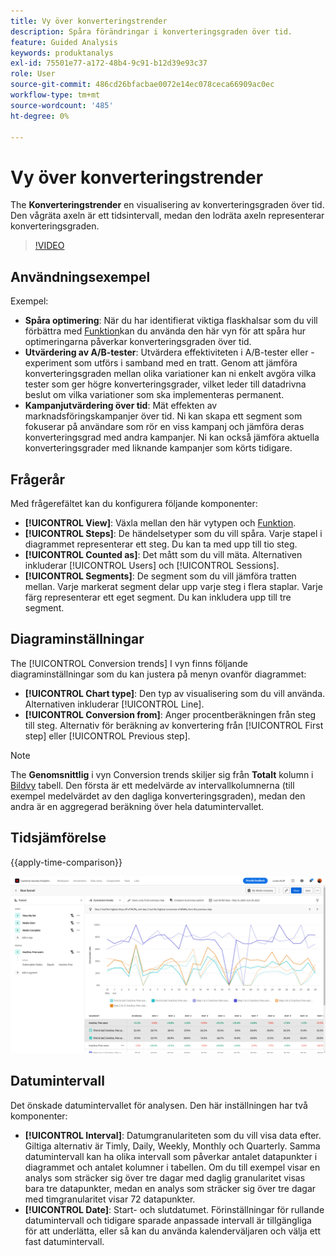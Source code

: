 ```yaml
---
title: Vy över konverteringstrender
description: Spåra förändringar i konverteringsgraden över tid.
feature: Guided Analysis
keywords: produktanalys
exl-id: 75501e77-a172-48b4-9c91-b12d39e93c37
role: User
source-git-commit: 486cd26bfacbae0072e14ec078ceca66909ac0ec
workflow-type: tm+mt
source-wordcount: '485'
ht-degree: 0%

---
```


# Vy över konverteringstrender

The **Konverteringstrender** en visualisering av konverteringsgraden över tid. Den vågräta axeln är ett tidsintervall, medan den lodräta axeln representerar konverteringsgraden.

>[!VIDEO](https://video.tv.adobe.com/v/3421662/?learn=on)

## Användningsexempel

Exempel:

* **Spåra optimering**: När du har identifierat viktiga flaskhalsar som du vill förbättra med [Funktion](friction.md)kan du använda den här vyn för att spåra hur optimeringarna påverkar konverteringsgraden över tid.
* **Utvärdering av A/B-tester**: Utvärdera effektiviteten i A/B-tester eller -experiment som utförs i samband med en tratt. Genom att jämföra konverteringsgraden mellan olika variationer kan ni enkelt avgöra vilka tester som ger högre konverteringsgrader, vilket leder till datadrivna beslut om vilka variationer som ska implementeras permanent.
* **Kampanjutvärdering över tid**: Mät effekten av marknadsföringskampanjer över tid. Ni kan skapa ett segment som fokuserar på användare som rör en viss kampanj och jämföra deras konverteringsgrad med andra kampanjer. Ni kan också jämföra aktuella konverteringsgrader med liknande kampanjer som körts tidigare.

## Frågerår

Med frågerefältet kan du konfigurera följande komponenter:

* **[!UICONTROL View]**: Växla mellan den här vytypen och [Funktion](friction.md).
* **[!UICONTROL Steps]**: De händelsetyper som du vill spåra. Varje stapel i diagrammet representerar ett steg. Du kan ta med upp till tio steg.
* **[!UICONTROL Counted as]**: Det mått som du vill mäta. Alternativen inkluderar [!UICONTROL Users] och [!UICONTROL Sessions].
* **[!UICONTROL Segments]**: De segment som du vill jämföra tratten mellan. Varje markerat segment delar upp varje steg i flera staplar. Varje färg representerar ett eget segment. Du kan inkludera upp till tre segment.

## Diagraminställningar

The [!UICONTROL Conversion trends] I vyn finns följande diagraminställningar som du kan justera på menyn ovanför diagrammet:

* **[!UICONTROL Chart type]**: Den typ av visualisering som du vill använda. Alternativen inkluderar [!UICONTROL Line].
* **[!UICONTROL Conversion from]**: Anger procentberäkningen från steg till steg. Alternativ för beräkning av konvertering från [!UICONTROL First step] eller [!UICONTROL Previous step].

>[!NOTE]
>
>The **Genomsnittlig** i vyn Conversion trends skiljer sig från **Totalt** kolumn i [Bildvy](friction.md) tabell. Den första är ett medelvärde av intervallkolumnerna (till exempel medelvärdet av den dagliga konverteringsgraden), medan den andra är en aggregerad beräkning över hela datumintervallet.

## Tidsjämförelse

{{apply-time-comparison}}

![Tidskonverteringstrender - jämför](../assets/conversion-trends-compare.png)

## Datumintervall

Det önskade datumintervallet för analysen. Den här inställningen har två komponenter:

* **[!UICONTROL Interval]**: Datumgranulariteten som du vill visa data efter. Giltiga alternativ är Timly, Daily, Weekly, Monthly och Quarterly. Samma datumintervall kan ha olika intervall som påverkar antalet datapunkter i diagrammet och antalet kolumner i tabellen. Om du till exempel visar en analys som sträcker sig över tre dagar med daglig granularitet visas bara tre datapunkter, medan en analys som sträcker sig över tre dagar med timgranularitet visar 72 datapunkter.
* **[!UICONTROL Date]**: Start- och slutdatumet. Förinställningar för rullande datumintervall och tidigare sparade anpassade intervall är tillgängliga för att underlätta, eller så kan du använda kalenderväljaren och välja ett fast datumintervall.
